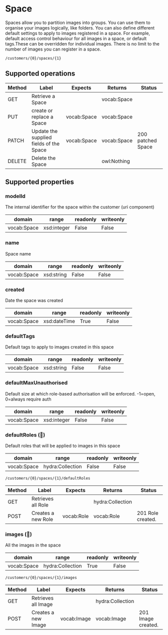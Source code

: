 
# Space

Spaces allow you to partition images into groups. You can use them to organise your images logically, like folders. You can also define different default settings to apply to images registered in a space. For example, default access control behaviour for all images in a space, or default tags.These can be overridden for individual images. There is no limit to the number of images you can register in a space.


```
/customers/{0}/spaces/{1}
```


## Supported operations


|Method|Label|Expects|Returns|Status|
|--|--|--|--|--|
|GET|Retrieve a Space| |vocab:Space| |
|PUT|create or replace a Space|vocab:Space|vocab:Space| |
|PATCH|Update the supplied fields of the Space|vocab:Space|vocab:Space|200 patched Space|
|DELETE|Delete the Space| |owl:Nothing| |


## Supported properties


### modelId

The internal identifier for the space within the customer (uri component)


|domain|range|readonly|writeonly|
|--|--|--|--|
|vocab:Space|xsd:integer|False|False|


### name

Space name


|domain|range|readonly|writeonly|
|--|--|--|--|
|vocab:Space|xsd:string|False|False|


### created

Date the space was created


|domain|range|readonly|writeonly|
|--|--|--|--|
|vocab:Space|xsd:dateTime|True|False|


### defaultTags

Default tags to apply to images created in this space


|domain|range|readonly|writeonly|
|--|--|--|--|
|vocab:Space|xsd:string|False|False|


### defaultMaxUnauthorised

Default size at which role-based authorisation will be enforced. -1=open, 0=always require auth


|domain|range|readonly|writeonly|
|--|--|--|--|
|vocab:Space|xsd:integer|False|False|


### defaultRoles (🔗)

Default roles that will be applied to images in this space


|domain|range|readonly|writeonly|
|--|--|--|--|
|vocab:Space|hydra:Collection|False|False|


```
/customers/{0}/spaces/{1}/defaultRoles
```


|Method|Label|Expects|Returns|Status|
|--|--|--|--|--|
|GET|Retrieves all Role| |hydra:Collection| |
|POST|Creates a new Role|vocab:Role|vocab:Role|201 Role created.|


### images (🔗)

All the images in the space


|domain|range|readonly|writeonly|
|--|--|--|--|
|vocab:Space|hydra:Collection|True|False|


```
/customers/{0}/spaces/{1}/images
```


|Method|Label|Expects|Returns|Status|
|--|--|--|--|--|
|GET|Retrieves all Image| |hydra:Collection| |
|POST|Creates a new Image|vocab:Image|vocab:Image|201 Image created.|


